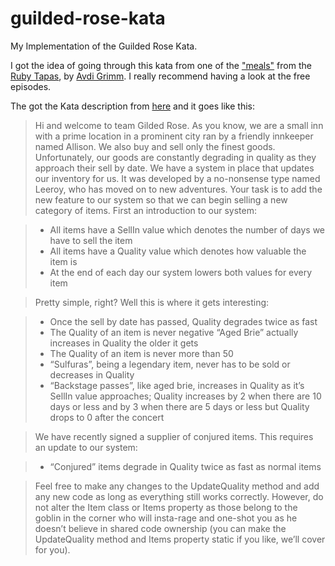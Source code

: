# guilded-rose-kata

My Implementation of the Guilded Rose Kata.

I got the idea of going through this kata from one of the ["meals"](https://www.rubytapas.com/2016/03/24/episode-395-microconcerns/) from the [Ruby Tapas](https://www.rubytapas.com/), by [Avdi Grimm](http://www.virtuouscode.com/about/). I really recommend having a look at the free episodes.

The got the Kata description from [here](http://iamnotmyself.com/2011/02/13/refactor-this-the-gilded-rose-kata/) and it goes like this:

> Hi and welcome to team Gilded Rose. As you know, we are a small inn with a prime location in a prominent city ran by a friendly innkeeper named Allison. We also buy and sell only the finest goods. Unfortunately, our goods are constantly degrading in quality as they approach their sell by date. We have a system in place that updates our inventory for us. It was developed by a no-nonsense type named Leeroy, who has moved on to new adventures. Your task is to add the new feature to our system so that we can begin selling a new category of items. First an introduction to our system:

> * All items have a SellIn value which denotes the number of days we have to sell the item
> * All items have a Quality value which denotes how valuable the item is
> * At the end of each day our system lowers both values for every item

> Pretty simple, right? Well this is where it gets interesting:

> * Once the sell by date has passed, Quality degrades twice as fast
> * The Quality of an item is never negative
“Aged Brie” actually increases in Quality the older it gets
> * The Quality of an item is never more than 50
> * “Sulfuras”, being a legendary item, never has to be sold or decreases in Quality
> * “Backstage passes”, like aged brie, increases in Quality as it’s SellIn value approaches; Quality increases by 2 when there are 10 days or less and by 3 when there are 5 days or less but Quality drops to 0 after the concert

> We have recently signed a supplier of conjured items. This requires an update to our system:

> * “Conjured” items degrade in Quality twice as fast as normal items

> Feel free to make any changes to the UpdateQuality method and add any new code as long as everything still works correctly. However, do not alter the Item class or Items property as those belong to the goblin in the corner who will insta-rage and one-shot you as he doesn’t believe in shared code ownership (you can make the UpdateQuality method and Items property static if you like, we’ll cover for you).

